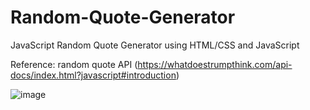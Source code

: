 # Random-Quote-Generator
JavaScript Random Quote Generator using HTML/CSS and JavaScript

Reference: random quote API (https://whatdoestrumpthink.com/api-docs/index.html?javascript#introduction)

![image](https://user-images.githubusercontent.com/76931326/109444884-1fa73e00-79f3-11eb-80fa-43f7020c006f.png)

